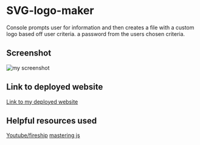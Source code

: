 # SVG-logo-maker
Console prompts user for information and then creates a file with a custom logo based off user criteria.
a password from the users chosen criteria.

## Screenshot
![my screenshot](./deployed%20website%20screenshot.png)

## Link to deployed website
[Link to my deployed website](https://jacobdflores.github.io/Password_Generator/)

## Helpful resources used
[Youtube/fireship](https://www.youtube.com/watch?v=emFMHH2Bfvo&ab_channel=Fireship)
[mastering js](https://masteringjs.io/tutorials/fundamentals/string-concat)



